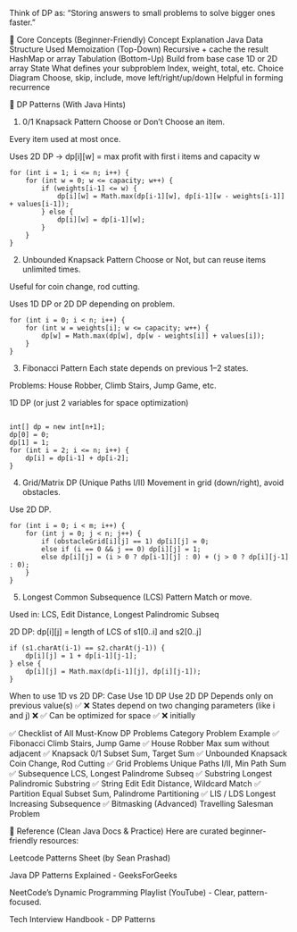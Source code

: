 Think of DP as:
“Storing answers to small problems to solve bigger ones faster.”

🚩 Core Concepts (Beginner-Friendly)
Concept	Explanation	Java Data Structure Used
Memoization (Top-Down)	Recursive + cache the result	HashMap or array
Tabulation (Bottom-Up)	Build from base case	1D or 2D array
State	What defines your subproblem	Index, weight, total, etc.
Choice Diagram	Choose, skip, include, move left/right/up/down	Helpful in forming recurrence

🧩 DP Patterns (With Java Hints)
1. 0/1 Knapsack Pattern
Choose or Don’t Choose an item.

Every item used at most once.

Uses 2D DP → dp[i][w] = max profit with first i items and capacity w

```
for (int i = 1; i <= n; i++) {
    for (int w = 0; w <= capacity; w++) {
        if (weights[i-1] <= w) {
            dp[i][w] = Math.max(dp[i-1][w], dp[i-1][w - weights[i-1]] + values[i-1]);
        } else {
            dp[i][w] = dp[i-1][w];
        }
    }
}
```

2. Unbounded Knapsack Pattern
Choose or Not, but can reuse items unlimited times.

Useful for coin change, rod cutting.

Uses 1D DP or 2D DP depending on problem.

```
for (int i = 0; i < n; i++) {
    for (int w = weights[i]; w <= capacity; w++) {
        dp[w] = Math.max(dp[w], dp[w - weights[i]] + values[i]);
    }
}
```

3. Fibonacci Pattern
Each state depends on previous 1–2 states.

Problems: House Robber, Climb Stairs, Jump Game, etc.

1D DP (or just 2 variables for space optimization)

```

int[] dp = new int[n+1];
dp[0] = 0;
dp[1] = 1;
for (int i = 2; i <= n; i++) {
    dp[i] = dp[i-1] + dp[i-2];
}

```
4. Grid/Matrix DP (Unique Paths I/II)
Movement in grid (down/right), avoid obstacles.

Use 2D DP.

```
for (int i = 0; i < m; i++) {
    for (int j = 0; j < n; j++) {
        if (obstacleGrid[i][j] == 1) dp[i][j] = 0;
        else if (i == 0 && j == 0) dp[i][j] = 1;
        else dp[i][j] = (i > 0 ? dp[i-1][j] : 0) + (j > 0 ? dp[i][j-1] : 0);
    }
}
```
5. Longest Common Subsequence (LCS) Pattern
Match or move.

Used in: LCS, Edit Distance, Longest Palindromic Subseq

2D DP: dp[i][j] = length of LCS of s1[0..i] and s2[0..j]

```
if (s1.charAt(i-1) == s2.charAt(j-1)) {
    dp[i][j] = 1 + dp[i-1][j-1];
} else {
    dp[i][j] = Math.max(dp[i-1][j], dp[i][j-1]);
}
```
When to use 1D vs 2D DP:
Case	                                                   Use 1D DP	Use 2D DP
Depends only on previous value(s)	                         ✅       	❌
States depend on two changing parameters (like i and j)	     ❌	        ✅
Can be optimized for space	                                 ✅        	❌ initially

✅ Checklist of All Must-Know DP Problems
    Category	        Problem Example
✅ Fibonacci	          Climb Stairs, Jump Game
✅ House Robber         	Max sum without adjacent
✅ Knapsack 0/1	            Subset Sum, Target Sum
✅ Unbounded Knapsack	  Coin Change, Rod Cutting
✅ Grid Problems	       Unique Paths I/II, Min Path Sum
✅ Subsequence            	LCS, Longest Palindrome Subseq
✅ Substring            	Longest Palindromic Substring
✅ String Edit	              Edit Distance, Wildcard Match
✅ Partition	           Equal Subset Sum, Palindrome Partitioning
✅ LIS / LDS	             Longest Increasing Subsequence
✅ Bitmasking (Advanced)	Travelling Salesman Problem

📘 Reference (Clean Java Docs & Practice)
Here are curated beginner-friendly resources:

Leetcode Patterns Sheet (by Sean Prashad)

Java DP Patterns Explained - GeeksForGeeks

NeetCode’s Dynamic Programming Playlist (YouTube) - Clear, pattern-focused.

Tech Interview Handbook - DP Patterns
